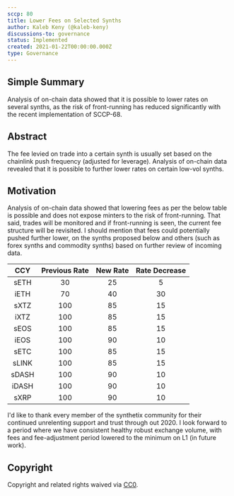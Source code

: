 ```yaml
---
sccp: 80
title: Lower Fees on Selected Synths
author: Kaleb Keny (@kaleb-keny)
discussions-to: governance
status: Implemented
created: 2021-01-22T00:00:00.000Z
type: Governance
---
```


<!--You can leave these HTML comments in your merged SCCP and delete the visible duplicate text guides, they will not appear and may be helpful to refer to if you edit it again. This is the suggested template for new SCCPs. Note that an SCCP number will be assigned by an editor. When opening a pull request to submit your SCCP, please use an abbreviated title in the filename, `sccp-draft_title_abbrev.md`. The title should be 44 characters or less.-->

## Simple Summary

<!--"If you can't explain it simply, you don't understand it well enough." Provide a simplified and layman-accessible explanation of the SCCP.-->

Analysis of on-chain data showed that it is possible to lower rates on several synths, as the risk of front-running has reduced significantly with the recent implementation of SCCP-68.

## Abstract

<!--A short (~200 word) description of the variable change proposed.-->

The fee levied on trade into a certain synth is usually set based on the chainlink push frequency (adjusted for leverage). Analysis of on-chain data revealed that it is possible to further lower rates on certain low-vol synths.

## Motivation

<!--The motivation is critical for SCCPs that want to update variables within Synthetix. It should clearly explain why the existing variable is not incentive aligned. SCCP submissions without sufficient motivation may be rejected outright.-->

Analysis of on-chain data showed that lowering fees as per the below table is possible and does not expose minters to the risk of front-running. That said, trades will be monitored and if front-running is seen, the current fee structure will be revisited.
I should mention that fees could potentially pushed further lower, on the synths proposed below and others (such as forex synths and commodity synths) based on further review of incoming data.


|  CCY  | Previous Rate | New Rate | Rate Decrease|
|:-----:|:-------------:|:--------:|:-----------:|
|  sETH |       30      |    25    |       5     |
|  iETH |       70      |    40    |      30     |
|  sXTZ |      100      |    85    |      15     |
|  iXTZ |      100      |    85    |      15     |
|  sEOS |      100      |    85    |      15     |
|  iEOS |      100      |    90    |      10     |
|  sETC |      100      |    85    |      15     |
| sLINK |      100      |    85    |      15     |
| sDASH |      100      |    90    |      10     |
| iDASH |      100      |    90    |      10     |
|  sXRP |      100      |    90    |      10     |


I'd like to thank every member of the synthetix community for their continued unrelenting support and trust through out 2020.
I look forward to a period where we have consistent healthy robust exchange volume, with fees and fee-adjustment period lowered to the minimum on L1 (in future work).

## Copyright

Copyright and related rights waived via [CC0](https://creativecommons.org/publicdomain/zero/1.0/).

